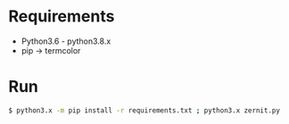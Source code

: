 # Requirements
* Python3.6 - python3.8.x
* pip -> termcolor

# Run
```bash
$ python3.x -m pip install -r requirements.txt ; python3.x zernit.py
```
